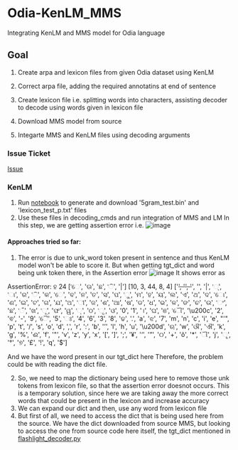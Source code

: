 # Odia-KenLM_MMS
Integrating KenLM and MMS model for Odia language

## Goal
1. Create arpa and lexicon files from given Odia dataset using KenLM
2. Correct arpa file, adding the required annotatins at end of sentence
3. Create lexicon file i.e. splitting words into characters, assisting decoder to decode using words given in lexicon file

4. Download MMS model from source
5. Integarte MMS and KenLM files using decoding arguments

### Issue Ticket
[Issue](https://github.com/Samagra-Development/ai-tools/issues/211)

### KenLM
1. Run [notebook](https://github.com/Jiya126/Odia-KenLM_MMS/blob/Jiya126-patch-1/Copy_of_KenLM_.ipynb) to generate and download '5gram_test.bin' and 'lexicon_test_p.txt' files
2. Use these files in decoding_cmds and run integration of MMS and LM
In this step, we are getting assertion error i.e.
![image](https://github.com/Jiya126/Odia-KenLM_MMS/assets/90051748/04d5098a-db14-444f-a5e2-9dfc8f76c638)
#### Approaches tried so far:
1. The error is due to unk_word token present in sentence and thus KenLM model won't be able to score it.
But when getting tgt_dict and word being unk token there, in the Assertion error
![image](https://github.com/Jiya126/Odia-KenLM_MMS/assets/90051748/89949370-6e06-425b-8d8d-f299b8726d12)
It shows error as 

AssertionError: ହ 24 ['େ', 'ଊ', 'ଛ', 'ି', '|'] [10, 3, 44, 8, 4] ['<s>', '<pad>', '</s>', '<unk>', '|', '୍', 'ା', 'ର', 'ି', 'କ', 'େ', 'ବ', 'ନ', 'ତ', 'ସ', 'ପ', 'ୁ', 'ମ', 'ହ', 'ୟ', 'ଲ', 'ଏ', 'ଥ', 'ଦ', 'ୋ', 'ଣ', 'ଇ', 'ଟ', 'ଗ', 'ଯ', 'ଅ', 'ୀ', 'ଜ', 'ଶ', 'ଆ', 'ଷ', 'ଡ', 'ଧ', 'ଭ', 'ଳ', 'ଙ', 'ଚ', 'ଉ', 'ଂ', 'ଛ', 'ଁ', 'ଖ', 'ୂ', 'ଫ', 'ୱ', '଼', 'ଠ', 'ୃ', 'ଓ', '0', '1', '।', 'ଘ', 'ଞ', 'ୌ', '\u200c', '2', 'ଵ', '-', '9', 'ୈ', '5', 'ଃ', '4', '6', '3', '8', 'ଢ', '.', 'a', 'ଝ', '7', 'm', 'n', 'c', 'i', 'e', "'", 'p', 't', '/', 's', 'o', 'd', ',', 'r', ':', 'b', '’', 'l', 'h', 'u', '\u200d', 'ଋ', 'w', 'ଔ', 'ଐ', 'k', 'g', '%', 'ଈ', 'f', '"', 'v', 'z', 'y', 'x', '[', ']', ';', '¥', '‘', '”', '୦', '+', 'õ', '*', 'ୗ', 'j', 'ୄ', '°', '୭', '£', '!', 'q', '$']

And we have the word present in our tgt_dict here 
Therefore, the problem could be with reading the dict file.

2. So, we need to map the dictionary being used here to remove those unk tokens from lexicon file, so that the assertion error doesnot occurs. This is a temporary solution, since here we are taking away the more correct words that could be present in the lexicon and increase accuracy
3. We can expand our dict and then, use any word from lexicon file
4. But first of all, we need to access the dict that is being used here from the source.
We have the dict downloaded from source MMS, but looking to access the one from source code here itself, the tgt_dict mentioned in [flashlight_decoder.py](https://github.com/facebookresearch/fairseq/blob/main/examples/speech_recognition/new/decoders/flashlight_decoder.py)
